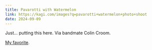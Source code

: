 ```yaml
---
title: Pavarotti with Watermelon
link: https://kagi.com/images?q=pavarotti+watermelon+photo+shoot
date: 2024-09-09
---
```


Just… putting this here. Via bandmate Colin Croom.

[My favorite](https://www.facebook.com/photo.php?fbid=4944783805541401&id=532850443401448&set=a.626194267400398).
